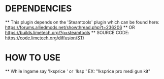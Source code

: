 # DEPENDENCIES
** This plugin depends on the 'Steamtools' plugin which can be found here:
https://forums.alliedmods.net/showthread.php?t=236206 
** OR
https://builds.limetech.org/?p=steamtools 
** SOURCE CODE: 
https://code.limetech.org/diffusion/ST/



# HOW TO USE
** While Ingame say '!ksprice <item>' or '!ksp <item>'
EX: "!ksprice pro medi gun kit"
